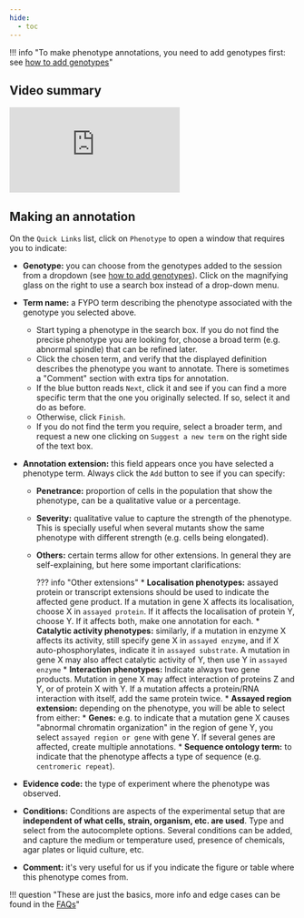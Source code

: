 ```yaml
---
hide:
  - toc
---
```


!!! info "To make phenotype annotations, you need to add genotypes first: see [how to add genotypes](./genes_alleles_genotypes.md)"

## Video summary

<div class="video-sizer">
    <div class="video-wrapper">
    <iframe src="https://www.youtube.com/embed/K5DmS35mw40" frameborder="0" allowfullscreen></iframe>
    </div>
</div>

## Making an annotation

On the `Quick Links` list, click on `Phenotype` to open a window that requires you to indicate:

  * **Genotype:** you can choose from the genotypes added to the session from a dropdown (see [how to add genotypes](./genes_alleles_genotypes.md)). Click on the magnifying glass on the right to use a search box instead of a drop-down menu.
  * **Term name:** a FYPO term describing the phenotype associated with the genotype you selected above.
      * Start typing a phenotype in the search box. If you do not find the precise phenotype you are looking for, choose a broad term (e.g. abnormal spindle) that can be refined later.
      * Click the chosen term, and verify that the displayed definition describes the phenotype you want to annotate. There is sometimes a "Comment" section with extra tips for annotation.
      * If the blue button reads `Next`, click it and see if you can find a more specific term that the one you originally selected. If so, select it and do as before.
      * Otherwise, click `Finish`.
      * If you do not find the term you require, select a broader term, and request a new one clicking on `Suggest a new term` on the right side of the text box.
  * **Annotation extension:** this field appears once you have selected a phenotype term. Always click the `Add` button to see if you can specify:
      * **Penetrance:** proportion of cells in the population that show the phenotype, can be a qualitative value or a percentage.
      * **Severity:** qualitative value to capture the strength of the phenotype. This is specially useful when several mutants show the same phenotype with different strength (e.g. cells being elongated).
      * **Others:** certain terms allow for other extensions. In general they are self-explaining, but here some important clarifications:

        ??? info "Other extensions"
            * **Localisation phenotypes:** assayed protein or transcript extensions should be used to indicate the affected gene product. If a mutation in gene X affects its localisation, choose X in `assayed protein`. If it affects the localisation of protein Y, choose Y. If it affects both, make one annotation for each.
            * **Catalytic activity phenotypes:** similarly, if a mutation in enzyme X affects its activity, still specify gene X in `assayed enzyme`, and if X auto-phosphorylates, indicate it in `assayed substrate`. A mutation in gene X may also affect catalytic activity of Y, then use Y in `assayed enzyme`
            * **Interaction phenotypes:** Indicate always two gene products. Mutation in gene X may affect interaction of proteins Z and Y, or of protein X with Y. If a mutation affects a protein/RNA interaction with itself, add the same protein twice.
            * **Assayed region extension:** depending on the phenotype, you will be able to select from either:
                * **Genes:** e.g. to indicate that a mutation gene X causes "abnormal chromatin organization" in the region of gene Y, you select `assayed region or gene` with gene Y. If several genes are affected, create multiple annotations.
                * **Sequence ontology term:** to indicate that the phenotype affects a type of sequence (e.g. `centromeric repeat`).

  * **Evidence code:** the type of experiment where the phenotype was observed.
  * **Conditions:** Conditions are aspects of the experimental setup that are **independent of what cells, strain, organism, etc. are used**. Type and select from the autocomplete options. Several conditions can be added, and capture the medium or temperature used, presence of chemicals, agar plates or liquid culture, etc.
  * **Comment:** it's very useful for us if you indicate the figure or table where this phenotype comes from.

!!! question "These are just the basics, more info and edge cases can be found in the [FAQs](faqs.md#phenotype-annotations)"